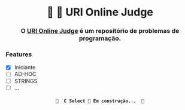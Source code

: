 <h1 align="center">🚀 🚀 URI Online Judge</h1>

<h3 align="center"> O <a href="https://www.urionlinejudge.com.br/judge/pt">URI Online Judge</a> é um repositório de problemas de programação. </h3>


### Features

- [x] Iniciante
- [ ] AD-HOC
- [ ] STRINGS
- [ ] ...

<h4 align="center"> 
  
	🚧  C Select 🚀 Em construção...  🚧
</h4>

